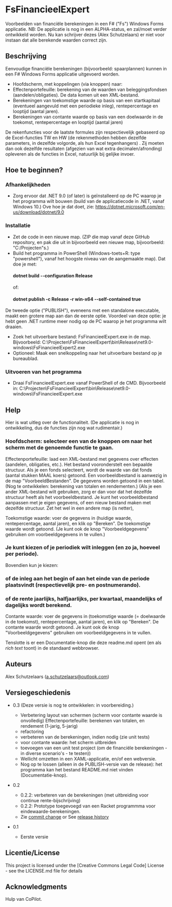 # FsFinancieelExpert

Voorbeelden van financiële berekeningen in een F# ("Fs") Windows Forms applicatie. NB: De applicatie is nog in een ALPHA-status, en zal/moet verder ontwikkeld worden. Nu kan schrijver dezes (Alex Schutzelaars) er niet voor instaan dat alle berekende waarden correct zijn.

## Beschrijving

Eenvoudige financiële berekeningen (bijvoorbeeld: spaarplannen) kunnen in een F# Windows Forms applicatie uitgevoerd worden.

- Hoofdscherm, met koppelingen (via knoppen) naar:
- Effectenportefeuille: berekening van de waarden van beleggingsfondsen (aandelen/obligaties). De data komen uit een XML-bestand.
- Berekeningen van toekomstige waarde op basis van een startkapitaal (eventueel aangevuld met een periodieke inleg), rentepercentage en looptijd (aantal jaren).
- Berekeningen van contante waarde op basis van een doelwaarde in de toekomst, rentepercentage en looptijd (aantal jaren)

De rekenfuncties voor de laatste formules zijn respectievelijk gebaseerd op de Excel-functies TW en HW (de rekenmethoden hebben dezelfde parameters, in dezelfde volgorde, als hun Excel tegenhangers) .
Zij moeten dan ook dezelfde resultaten (afgezien van wat extra decimalen/afronding) opleveren als de functies in Excel, natuurlijk bij gelijke invoer.

## Hoe te beginnen?

### Afhankelijkheden
- Zorg ervoor dat .NET 9.0 (of later) is geïnstalleerd op de PC waarop je het programma wilt bouwen (build van de applicatiecode in .NET, vanaf Windows 10.)
Ove hoe je dat doet, zie: https://dotnet.microsoft.com/en-us/download/dotnet/9.0

### Installatie
- Zet de code in een nieuwe map. (ZIP die map vanaf deze GitHub repository, en pak die uit in bijvoorbeeld een nieuwe map, bijvoorbeeld: "C:/Projecten"s.)
- Build het programma in PowerShell (Windows-toets+R: type "powershell"), vanaf het hoogste niveau van de aangemaakte map). Dat doe je met:
    #### dotnet build --configuration Release
    of:
    #### dotnet publish -c Release -r win-x64 --self-contained true
De tweede optie ("PUBLISH"), eveneens met een standalone executable, maakt een grotere map aan dan de eerste optie. Voordeel van deze optie: je hebt geen .NET runtime meer nodig op de PC waarop je het programma wilt draaien.
- Zoek het uitvoerbare bestand: FsFinancieelExpert.exe in de map. Bijvoorbeeld: C:\Projecten\FsFinancieelExpert\bin\Release\net9.0-windows\FsFinancieelExpert2\.exe
- Optioneel: Maak een snelkoppeling naar het uitvoerbare bestand op je bureaublad.

### Uitvoeren van het programma

- Draai FsFinancieelExpert.exe vanaf PowerShell of de CMD. Bijvoorbeeld in: C:\Projecten\FsFinancieelExpert\bin\Release\net9.0-windows\FsFinancieelExpert.exe

## Help

Hier is wat uitleg over de functionaliteit. (De applicatie is nog in ontwikkeling, dus de functies zijn nog wat rudimentair.)
### Hoofdscherm: selecteer een van de knoppen om naar het scherm met de genoemde functie te gaan.
Effectenportefeuille: laad een XML-bestand met gegevens over effecten (aandelen, obligaties, etc.).
Het bestand vooronderstelt een bepaalde structuur. Als je een fonds selecteert, wordt de waarde van dat fonds (aantal stukken MAAL koers) getoond.
Een voorbeeldbestand is aanwezig in de map "VoorbeeldBestanden". De gegevens worden getoond in een tabel.
(Nog te ontwikkelen: berekening van totalen en rendementen.)
(Als je een ander XML-bestand wilt gebruiken, zorg er dan voor dat het dezelfde structuur heeft als het voorbeeldbestand. Je kunt het voorbeeldbestand aanpassen met je eigen gegevens, of een nieuw bestand maken met dezelfde structuur. Zet het wel in een andere map (is netter),

Toekomstige waarde: voer de gegevens in (huidige waarde, rentepercentage, aantal jaren), en klik op "Bereken".
De toekomstige waarde wordt getoond. (Je kunt ook de knop "Voorbeeldgegevens" gebruiken om voorbeeldgegevens in te vullen.) 
### Je kunt kiezen of je periodiek wilt inleggen (en zo ja, hoeveel per periode).
Bovendien kun je kiezen:
### of de inleg aan het begin of aan het einde van de periode plaatsvindt (respectievelijk pre- en postnumerando).
### of de rente jaarlijks, halfjaarlijks, per kwartaal, maandelijks of dagelijks wordt berekend.


Contante waarde: voer de gegevens in (toekomstige waarde (= doelwaarde in de toekomst), rentepercentage, aantal jaren), en klik op "Bereken". De contante waarde wordt getoond. Je kunt ook de knop "Voorbeeldgegevens" gebruiken om voorbeeldgegevens in te vullen.  

Tenslotte is er een Documentatie-knop die deze readme.md opent (en als *rich text* toont) in de standaard webbrowser.
## Auteurs

Alex Schutzelaars (a.schutzelaars@outlook.com)

## Versiegeschiedenis
* 0.3
(Deze versie is nog te ontwikkelen: in voorbereiding.)
   * Verbetering layout van schermen (scherm voor contante waarde is onvolledig)
    Effectenportefeuille: berekenen van totalen, en rendement (1-jarig, 5-jarig)
   * refactoring
   * verbeteren van de berekeningen, indien nodig (zie unit tests)
   * voor contante waarde: het scherm uitbreiden
   * toevoegen van een unit test project (om de financiële berekeningen - in diverse scenario's -  te testen))
   * Wellicht omzetten in een XAML-applicatie, en/of een webversie.
   * Nog op te lossen (alleen in de PUBLISH-versie van de release): het programma kan het bestand README.md niet vinden (Documentatie-knop).

* 0.2
    * 0.2.2: verbeteren van de berekeningen (met uitbreiding voor continue rente-bijschrijving)
    * 0.2.2: Prototype toegevoegd van een Racket programmma voor eindewaarde-berekeningen.
    * Zie [commit change]() or See [release history]()
* 0.1
    * Eerste versie

## Licentie/License

This project is licensed under the [Creative Commons Legal Code] License - see the LICENSE.md file for details

## Acknowledgments
Hulp van CoPilot.
